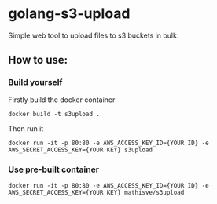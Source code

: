 # golang-s3-upload
Simple web tool to upload files to s3 buckets in bulk.

## How to use:
### Build yourself

Firstly build the docker container

`docker build -t s3upload .`

Then run it

`docker run -it -p 80:80 -e AWS_ACCESS_KEY_ID={YOUR ID} -e AWS_SECRET_ACCESS_KEY={YOUR KEY} s3upload`

### Use pre-built  container

`docker run -it -p 80:80 -e AWS_ACCESS_KEY_ID={YOUR ID} -e AWS_SECRET_ACCESS_KEY={YOUR KEY} mathisve/s3upload`
